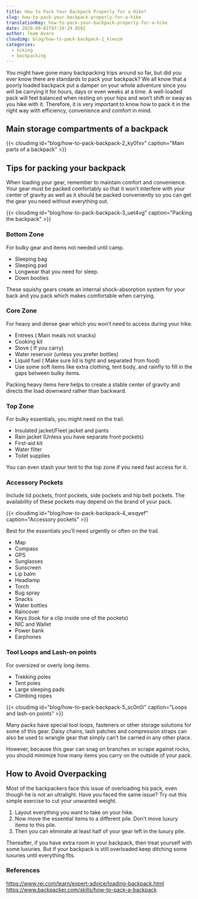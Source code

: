 ```yaml
---
title: How to Pack Your Backpack Properly for a Hike?
slug: how-to-pack-your-backpack-properly-for-a-hike
translationKey: how-to-pack-your-backpack-properly-for-a-hike
date: 2020-09-01T07:19:29.850Z
author: Team Avare
cloudimg: blog/how-to-pack-backpack-1_kleuzm
categories:
  - hiking
  - backpacking
---
```

You might have gone many backpacking trips around so far, but did you ever know there are standards to pack your backpack? We all know that a poorly loaded backpack put a damper on your whole adventure since you will be carrying it for hours, days or even weeks at a time. A well-loaded pack will feel balanced when resting on your hips and won’t shift or sway as you hike with it. Therefore, it is very important to know how to pack it in the right way with efficiency, convenience and comfort in mind.

## Main storage compartments of a backpack

{{< cloudimg id="blog/how-to-pack-backpack-2_ky0fxv" caption="Main parts of a backpack" >}}

## Tips for packing your backpack

When loading your gear, remember to maintain comfort and convenience. Your gear must be packed comfortably so that it won’t interfere with your center of gravity as well as it should be packed conveniently so you can get the gear you need without everything out.

{{< cloudimg id="blog/how-to-pack-backpack-3_uet4vg" caption="Packing the backpack" >}}

### Bottom Zone

For bulky gear and items not needed until camp.

* Sleeping bag
* Sleeping pad
* Longwear that you need for sleep.
* Down booties

These squishy gears create an internal shock-absorption system for your back and you pack which makes comfortable when carrying.

### Core Zone

For heavy and dense gear which you won’t need to access during your hike.

* Entrees ( Main meals not snacks)
* Cooking kit
* Stove ( If you carry)
* Water reservoir (unless you prefer bottles)
* Liquid fuel ( Make sure lid is tight and separated from food)
* Use some soft items like extra clothing, tent body, and rainfly to fill in the gaps between bulky items.

Packing heavy items here helps to create a stable center of gravity and directs the load downward rather than backward.

### Top Zone

For bulky essentials, you might need on the trail.

* Insulated jacket/Fleet jacket and pants
* Rain jacket (Unless you have separate front pockets)
* First-aid kit
* Water filter
* Toilet supplies

You can even stash your tent to the top zone if you need fast access for it.

### Accessory Pockets

Include lid pockets, front pockets, side pockets and hip belt pockets. The availability of these pockets may depend on the brand of your pack.

{{< cloudimg id="blog/how-to-pack-backpack-4_wsqyef" caption="Accessory pockets" >}}

Best for the essentials you’ll need urgently or often on the trail.

* Map
* Compass
* GPS
* Sunglasses
* Sunscreen
* Lip balm
* Headlamp
* Torch
* Bug spray
* Snacks
* Water bottles
* Raincover
* Keys (look for a clip inside one of the pockets)
* NIC and Wallet
* Power bank
* Earphones

### Tool Loops and Lash-on points

For oversized or overly long items.

* Trekking poles
* Tent poles
* Large sleeping pads
* Climbing ropes

{{< cloudimg id="blog/how-to-pack-backpack-5_sc0n0i" caption="Loops and lash-on points" >}}

Many packs have special tool loops, fasteners or other storage solutions for some of this gear. Daisy chains, lash patches and compression straps can also be used to wrangle gear that simply can’t be carried in any other place.

However, because this gear can snag on branches or scrape against rocks, you should minimize how many items you carry on the outside of your pack.

## How to Avoid Overpacking

Most of the backpackers face this issue of overloading his pack, even though he is not an ultralight. Have you faced the same issue? Try out this simple exercise to cut your unwanted weight.

1. Layout everything you want to take on your hike.
2. Now move the essential items to a different pile. Don’t move luxury items to this pile.
3. Then you can eliminate at least half of your gear left in the luxury pile.

Thereafter, if you have extra room in your backpack, then treat yourself with some luxuries. But if your backpack is still overloaded keep ditching some luxuries until everything fits.

### References

https://www.rei.com/learn/expert-advice/loading-backpack.html
https://www.backpacker.com/skills/how-to-pack-a-backpack